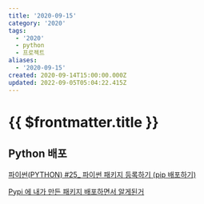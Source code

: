 ```yaml
---
title: '2020-09-15'
category: '2020'
tags:
  - '2020'
  - python
  - 프로젝트
aliases:
  - '2020-09-15'
created: 2020-09-14T15:00:00.000Z
updated: 2022-09-05T05:04:22.415Z
---
```


# {{ $frontmatter.title }}

## Python 배포

[파이썬(PYTHON) #25\_ 파이썬 패키지 등록하기 (pip 배포하기)](https://doorbw.tistory.com/225)

[Pypi 에 내가 만든 패키지 배포하면서 알게된거](https://dailyheumsi.tistory.com/122)
